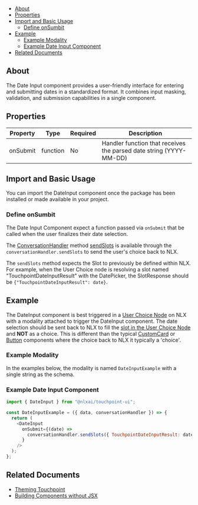 - [About](#about)
- [Properties](#properties)
- [Import and Basic Usage](#import-and-basic-usage)
  - [Define onSumbit](#define-onsumbit)
- [Example](#example)
  - [Example Modality](#example-modality)
  - [Example Date Input Component](#example-date-input-component)
- [Related Documents](#related-documents)

## About

The Date Input component provides a user-friendly interface for entering and submitting dates in a standardized format. It combines input masking, validation, and submission capabilities in a single component.

## Properties

| Property | Type     | Required | Description                                                        |
| -------- | -------- | -------- | ------------------------------------------------------------------ |
| onSubmit | function | No       | Handler function that receives the parsed date string (YYYY-MM-DD) |

## Import and Basic Usage

You can import the DateInput component once the package has been installed or made available in your project.

### Define onSumbit

The Date Input Component expect a function passed via `onSubmit` that be called when the user finalizes their date selection.

The [ConversationHandler](/headless-api-reference#interface-conversationhandler) method [sendSlots](/headless-api-reference#sendslots) is available through the `conversationHandler.sendSlots` to send the user's choice back to NLX.

The `sendSlots` method expects the Slot to previously be defined within NLX. For example, when the User Choice node is resolving a slot named "TouchpointDateInputResult" with the DatePicker, the SlotResponse should be `{"TouchpointDateInputResult": date}`.

## Example

The DateInput component is best triggered in a [User Choice Node](https://docs.studio.nlx.ai/1-build/intents/flows/nodes#user-choice) on NLX with a modality attached to trigger the DateInput component. The date selection should be sent back to NLX to fill the [slot in the User Choice Node](https://docs.studio.nlx.ai/1-build/intents/attach-slots) and **NOT** as a choice. This is different than the typical [CustomCard](/touchpoint-CustomCards) or [Button](/touchpoint-Buttons) components where the choice back to NLX it typically a 'choice'.

### Example Modality

In the examples below, the modality is named `DateInputExample` with a single string as the schema.

### Example Date Input Component

```javascript
import { DateInput } from "@nlxai/touchpoint-ui";

const DateInputExample = ({ data, conversationHandler }) => {
  return (
    <DateInput
      onSubmit={(date) =>
        conversationHandler.sendSlots({ TouchpointDateInputResult: date })
      }
    />
  );
};
```

## Related Documents

- [Theming Touchpoint](/touchpoint-ui-theming)
- [Building Components without JSX](/touchpoint-components#building-html-components-without-transpiling)
